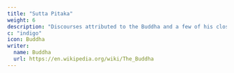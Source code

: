 ```yaml
---
title: "Sutta Pitaka"
weight: 6
description: "Discourses attributed to the Buddha and a few of his closest disciples containing the teachings of Theravada Buddhism"
c: "indigo"
icon: Buddha
writer:
  name: Buddha
  url: https://en.wikipedia.org/wiki/The_Buddha
---
```


